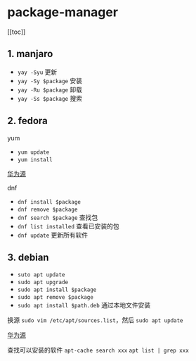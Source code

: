 # package-manager

[[toc]]

## 1. manjaro

- `yay -Syu` 更新
- `yay -Sy $package` 安装
- `yay -Ru $package` 卸载
- `yay -Ss $package` 搜索

## 2. fedora

yum

- `yum update`
- `yum install`

[华为源](https://mirrors.huaweicloud.com/home)

dnf

- `dnf install $package`
- `dnf remove $package`
- `dnf search $package` 查找包
- `dnf list installed` 查看已安装的包
- `dnf update` 更新所有软件

## 3. debian

- `suto apt update`
- `sudo apt upgrade`
- `sudo apt install $package`
- `sudo apt remove $package`
- `sudo apt install $path.deb` 通过本地文件安装

换源 `sudo vim /etc/apt/sources.list`，然后 `sudo apt update`

[华为源](https://mirrors.huaweicloud.com/home)

查找可以安装的软件 `apt-cache search xxx` `apt list | grep xxx`
